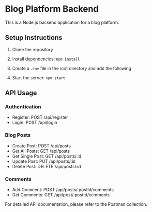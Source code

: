 # Blog Platform Backend

This is a Node.js backend application for a blog platform.

## Setup Instructions

1. Clone the repository
2. Install dependencies: `npm install`
3. Create a `.env` file in the root directory and add the following:


4. Start the server: `npm start`

## API Usage

### Authentication

- Register: POST /api/register
- Login: POST /api/login

### Blog Posts

- Create Post: POST /api/posts
- Get All Posts: GET /api/posts
- Get Single Post: GET /api/posts/:id
- Update Post: PUT /api/posts/:id
- Delete Post: DELETE /api/posts/:id

### Comments

- Add Comment: POST /api/posts/:postId/comments
- Get Comments: GET /api/post/:postId/comments

For detailed API documentation, please refer to the Postman collection.
